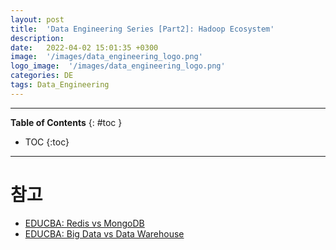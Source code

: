 ```yaml
---
layout: post
title:  'Data Engineering Series [Part2]: Hadoop Ecosystem'
description: 
date:   2022-04-02 15:01:35 +0300
image:  '/images/data_engineering_logo.png'
logo_image:  '/images/data_engineering_logo.png'
categories: DE
tags: Data_Engineering
---
```

---

**Table of Contents**
{: #toc }
*  TOC
{:toc}

---

# 참고

- [EDUCBA: Redis vs MongoDB](https://www.educba.com/redis-vs-mongodb/?source=leftnav)
- [EDUCBA: Big Data vs Data Warehouse](https://www.educba.com/big-data-vs-data-warehouse/?source=leftnav)